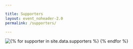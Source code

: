 ```yaml
---

title: Supporters
layout: event_noheader-2.0
permalink: /supporters/

---
```

<section class="member-list">
{% for supporter in site.data.supporters %}
<div style="float:left;"><a href="{{supporter.url}}" class="supporter-logo" style="filter:none;"><img src="{{supporter.logo}}"/></a></div>
{% endfor %}
</section>